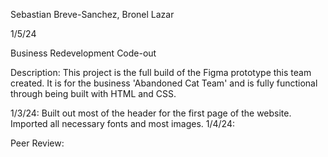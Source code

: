 Sebastian Breve-Sanchez, Bronel Lazar

1/5/24

Business Redevelopment Code-out

Description: This project is the full build of the Figma prototype this team created. It is for the business 'Abandoned Cat Team' and is fully functional through being built with HTML and CSS. 

1/3/24: Built out most of the header for the first page of the website. Imported all necessary fonts and most images. 1/4/24: 

Peer Review: 
